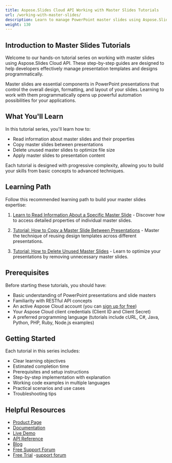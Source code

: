 ```yaml
---
title: Aspose.Slides Cloud API Working with Master Slides Tutorials
url: /working-with-master-slides/
description: Learn to manage PowerPoint master slides using Aspose.Slides Cloud API with step-by-step tutorials on reading, copying, deleting, and applying slide masters.
weight: 130
---
```


## Introduction to Master Slides Tutorials

Welcome to our hands-on tutorial series on working with master slides using Aspose.Slides Cloud API. These step-by-step guides are designed to help developers effectively manage presentation templates and designs programmatically.

Master slides are essential components in PowerPoint presentations that control the overall design, formatting, and layout of your slides. Learning to work with them programmatically opens up powerful automation possibilities for your applications.

## What You'll Learn

In this tutorial series, you'll learn how to:

- Read information about master slides and their properties
- Copy master slides between presentations
- Delete unused master slides to optimize file size
- Apply master slides to presentation content

Each tutorial is designed with progressive complexity, allowing you to build your skills from basic concepts to advanced techniques.

## Learning Path

Follow this recommended learning path to build your master slides expertise:


1. [Learn to Read Information About a Specific Master Slide](/working-with-master-slides/read-information-about-a-master-slide/) - Discover how to access detailed properties of individual master slides.

2. [Tutorial: How to Copy a Master Slide Between Presentations](/working-with-master-slides/copy-a-master-slide/) - Master the technique of reusing design templates across different presentations.

3. [Tutorial: How to Delete Unused Master Slides](/working-with-master-slides/delete-unused-master-slides/) - Learn to optimize your presentations by removing unnecessary master slides.

## Prerequisites

Before starting these tutorials, you should have:

- Basic understanding of PowerPoint presentations and slide masters
- Familiarity with RESTful API concepts
- An active Aspose Cloud account (you can [sign up for free](https://dashboard.aspose.cloud/#/apps))
- Your Aspose Cloud client credentials (Client ID and Client Secret)
- A preferred programming language (tutorials include cURL, C#, Java, Python, PHP, Ruby, Node.js examples)

## Getting Started

Each tutorial in this series includes:

- Clear learning objectives
- Estimated completion time
- Prerequisites and setup instructions
- Step-by-step implementation with explanation
- Working code examples in multiple languages
- Practical scenarios and use cases
- Troubleshooting tips

## Helpful Resources

- [Product Page](https://products.aspose.cloud/slides/)
- [Documentation](https://docs.aspose.cloud/slides/)
- [Live Demo](https://products.aspose.app/slides/family)
- [API Reference](https://reference.aspose.cloud/slides/)
- [Blog](https://blog.aspose.cloud/category/slides/)
- [Free Support Forum](https://forum.aspose.cloud/c/slides/15)
- [Free Trial](https://dashboard.aspose.cloud/#/apps)
-[support forum](https://forum.aspose.cloud/c/slides/15)
